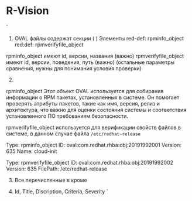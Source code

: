 # R-Vision
`
1. OVAL файлы содержат секции (<definitions> <tests> <objects> <states>)
	Элементы red-def: rpminfo_object
	         red:def: rpmverifyfile_object

rpminfo_object имеют id, версии, названия (важно)
rpmverifyfile_object имеют id, версии, поведения, путь (важно) (остальные параметры сравнения, нужны для понимания условия проверки)

2.

rpminfo_object
Этот объект OVAL используется для собирания информации о RPM пакетах, установленных в системе. Он помогает проверять атрибуты пакетов, такие как имя, версия, релиз и архитектура, что важно для оценки состояния системы и соответствия установленного ПО требованиям безопасности.

rpmverifyfile_object используется для верификации свойств файлов в системе, в данном случае файла `/etc/redhat-release`

Type: rpminfo_object
ID: oval:com.redhat.rhba:obj:20191992001
Version: 635
Name: cloud-init

Type: rpmverifyfile_object
ID: oval:com.redhat.rhba:obj:20191992002
Version: 635
FilePath: /etc/redhat-release

3. Все перечисленные в <advisory> кроме <severity>

4. Id, Title, Discription, Criteria, Severity
`
